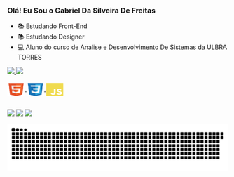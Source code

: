 ### Olá! Eu Sou o Gabriel Da Silveira De Freitas

- 📚 Estudando Front-End
- 📚 Estudando Designer
- 💻 Aluno do curso de Analise e Desenvolvimento De Sistemas da ULBRA TORRES

<div>
  <a href="https://github.com/GabrielSilveiraFreitas">
  <img height="152em" src="https://github-readme-stats.vercel.app/api?username=GabrielSilveiraFreitas&show_icons=true&theme=react&include_all_commits=true&count_private=true"/>
  <img height="152em" src="https://github-readme-stats.vercel.app/api/top-langs/?username=GabrielSilveiraFreitas&layout=compact&langs_count=7&theme=react&title_color=ffffff"/>
</div>
  
<div style="display: inline_block"><br>
  <img align="center" alt="Gabriel-HTML" height="30" width="40" src="https://raw.githubusercontent.com/devicons/devicon/master/icons/html5/html5-original.svg">
  <img align="center" alt="Gabriel-CSS" height="30" width="40" src="https://raw.githubusercontent.com/devicons/devicon/master/icons/css3/css3-original.svg">
  <img align="center" alt="Gabriel-Js" height="30" width="40" src="https://raw.githubusercontent.com/devicons/devicon/master/icons/javascript/javascript-plain.svg">
</div>
  
##
  
<div>
  <a href="https://api.whatsapp.com/send?phone=+555198791310" target="_blank"><img src="https://img.shields.io/badge/WhatsApp-25D366?style=for-the-badge&logo=whatsapp&logoColor=white" target="_blank"></a>
  <a href="https://www.instagram.com/gabriel_silveira_freitas/" target="_blank"><img src="https://img.shields.io/badge/-Instagram-%23E4405F?style=for-the-badge&logo=instagram&logoColor=white" target="_blank"></a>
 	<a href="https://www.linkedin.com/in/gabriel-silveira-8309b51a5/" target="_blank"><img src="https://img.shields.io/badge/-LinkedIn-%230077B5?style=for-the-badge&logo=linkedin&logoColor=white" target="_blank"></a> 
 
  ![Snake animation](https://github.com/GabrielSilveiraFreitas/GabrielSilveiraFreitas/blob/output/github-contribution-grid-snake.svg)  
  
</div>
